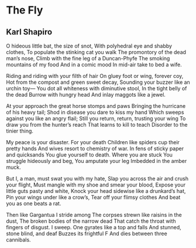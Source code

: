 # The Fly
## Karl Shapiro
O hideous little bat, the size of snot,
With polyhedral eye and shabby clothes,
To populate the stinking cat you walk
The promontory of the dead man’s nose,
Climb with the fine leg of a Duncan-Phyfe
The smoking mountains of my food
And in a comic mood
In mid-air take to bed a wife.

Riding and riding with your filth of hair
On gluey foot or wing, forever coy,
Hot from the compost and green sweet decay,
Sounding your buzzer like an urchin toy—
You dot all whiteness with diminutive stool,
In the tight belly of the dead
Burrow with hungry head
And inlay maggots like a jewel.

At your approach the great horse stomps and paws
Bringing the hurricane of his heavy tail;
Shod in disease you dare to kiss my hand
Which sweeps against you like an angry flail;
Still you return, return, trusting your wing
To draw you from the hunter’s reach
That learns to kill to teach
Disorder to the tinier thing.

My peace is your disaster. For your death
Children like spiders cup their pretty hands
And wives resort to chemistry of war.
In fens of sticky paper and quicksands
You glue yourself to death. Where you are stuck
You struggle hideously and beg,
You amputate your leg
Imbedded in the amber muck.

But I, a man, must swat you with my hate,
Slap you across the air and crush your flight,
Must mangle with my shoe and smear your blood,
Expose your little guts pasty and white,
Knock your head sidewise like a drunkard’s hat,
Pin your wings under like a crow’s,
Tear off your flimsy clothes
And beat you as one beats a rat.

Then like Gargantua I stride among
The corpses strewn like raisins in the dust,
The broken bodies of the narrow dead
That catch the throat with fingers of disgust.
I sweep. One gyrates like a top and falls
And stunned, stone blind, and deaf
Buzzes its frightful F
And dies between three cannibals.